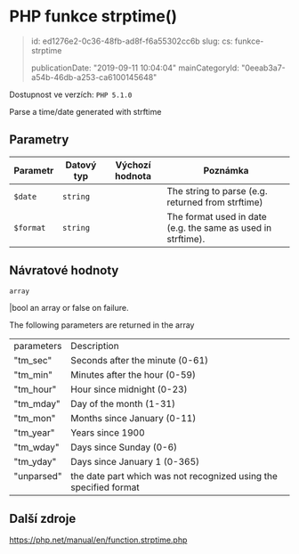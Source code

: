 PHP funkce strptime()
=====================

> id: ed1276e2-0c36-48fb-ad8f-f6a55302cc6b
> slug:
> 	cs: funkce-strptime
> 
> publicationDate: "2019-09-11 10:04:04"
> mainCategoryId: "0eeab3a7-a54b-46db-a253-ca6100145648"

Dostupnost ve verzích: `PHP 5.1.0`

Parse a time/date generated with <function>strftime</function>


Parametry
--------------

| Parametr | Datový typ | Výchozí hodnota | Poznámka |
|-----|-----|-----|-----|
| `$date` | `string` |  | The string to parse (e.g. returned from strftime) |
| `$format` | `string` |  | The format used in date (e.g. the same as used in strftime). |


Návratové hodnoty
----------------

`array`

|bool an array or false on failure.
</p>
<p>
<table>
The following parameters are returned in the array
<tr valign="top">
<td>parameters</td>
<td>Description</td>
</tr>
<tr valign="top">
<td>"tm_sec"</td>
<td>Seconds after the minute (0-61)</td>
</tr>
<tr valign="top">
<td>"tm_min"</td>
<td>Minutes after the hour (0-59)</td>
</tr>
<tr valign="top">
<td>"tm_hour"</td>
<td>Hour since midnight (0-23)</td>
</tr>
<tr valign="top">
<td>"tm_mday"</td>
<td>Day of the month (1-31)</td>
</tr>
<tr valign="top">
<td>"tm_mon"</td>
<td>Months since January (0-11)</td>
</tr>
<tr valign="top">
<td>"tm_year"</td>
<td>Years since 1900</td>
</tr>
<tr valign="top">
<td>"tm_wday"</td>
<td>Days since Sunday (0-6)</td>
</tr>
<tr valign="top">
<td>"tm_yday"</td>
<td>Days since January 1 (0-365)</td>
</tr>
<tr valign="top">
<td>"unparsed"</td>
<td>the date part which was not
recognized using the specified format</td>
</tr>
</table>

Další zdroje
------------

https://php.net/manual/en/function.strptime.php
